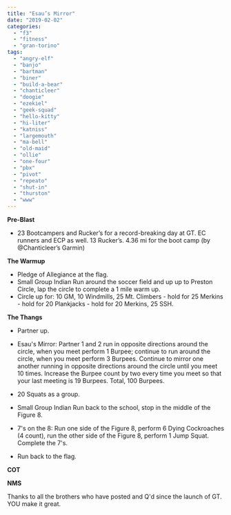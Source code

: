 ```yaml
---
title: "Esau’s Mirror"
date: "2019-02-02"
categories: 
  - "f3"
  - "fitness"
  - "gran-torino"
tags: 
  - "angry-elf"
  - "banjo"
  - "bartman"
  - "biner"
  - "build-a-bear"
  - "chanticleer"
  - "doogie"
  - "ezekiel"
  - "geek-squad"
  - "hello-kitty"
  - "hi-liter"
  - "katniss"
  - "largemouth"
  - "ma-bell"
  - "old-maid"
  - "ollie"
  - "one-four"
  - "pbx"
  - "pivot"
  - "repeato"
  - "shut-in"
  - "thurston"
  - "www"
---
```


**Pre-Blast**

- 23 Bootcampers and Rucker’s for a record-breaking day at GT. EC runners and ECP as well. 13 Rucker’s. 4.36 mi for the boot camp (by @Chanticleer’s Garmin)

**The Warmup**

- Pledge of Allegiance at the flag.
- Small Group Indian Run around the soccer field and up up to Preston Circle, lap the circle to complete a 1 mile warm up.
- Circle up for: 10 GM, 10 Windmills, 25 Mt. Climbers - hold for 25 Merkins - hold for 20 Plankjacks - hold for 20 Merkins, 25 SSH.

****T**he T**hangs****

- Partner up.
- Esau's Mirror: Partner 1 and 2 run in opposite directions around the circle, when you meet perform 1 Burpee; continue to run around the circle, when you meet perform 3 Burpees. Continue to mirror one another running in opposite directions around the circle until you meet 10 times. Increase the Burpee count by two every time you meet so that your last meeting is 19 Burpees. Total, 100 Burpees.
- 20 Squats as a group.

- Small Group Indian Run back to the school, stop in the middle of the Figure 8.

- 7's on the 8: Run one side of the Figure 8, perform 6 Dying Cockroaches (4 count), run the other side of the Figure 8, perform 1 Jump Squat. Complete the 7's.
- Run back to the flag.

**COT**

**NMS**

Thanks to all the brothers who have posted and Q'd since the launch of GT. YOU make it great.
